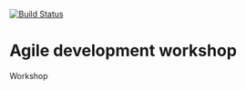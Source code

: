 [![Build Status](https://www.travis-ci.org/laguiarz/agile-developer-2017.svg?branch=Travis-Integration)](https://www.travis-ci.org/laguiarz/agile-developer-2017)

# Agile development workshop

Workshop
